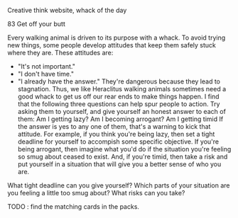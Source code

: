
Creative think website, whack of the day

83 Get off your butt

Every walking animal is driven to its purpose with a whack.
To avoid trying new things, some people develop attitudes that keep them safely stuck where they are.
These attitudes are:
* "It's not important."
* "I don't have time."
* "I already have the answer." 
They're dangerous because they lead to stagnation.
Thus, we like Heraclitus walking animals sometimes need a good whack to get us off our rear ends to make things happen.
I find that the following three questions can help spur people to action.
Try asking them to yourself, and give yourself an honest answer to each of them:
Am I getting lazy?
Am I becoming arrogant?
Am I getting timid
If the answer is yes to any one of them, that's a warning to kick that attitude.
For example, if you think you're being lazy, then set a tight deadline for yourself to accompish some specific objective.
If you're being arrogant, then imagine what you'd do if the situation you're feeling so smug about ceased to exist.
And, if you're timid, then take a risk and put yourself in a situation that will give you a better sense of who you are.

What tight deadline can you give yourself?
Which parts of your situation are you feeling a little too smug about?
What risks can you take?

TODO : find the matching cards in the packs.
